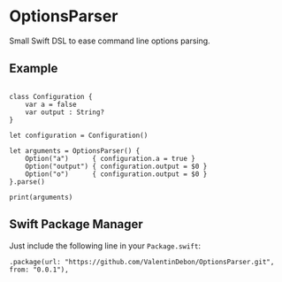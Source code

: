 # OptionsParser

Small Swift DSL to ease command line options parsing.

## Example

```{swift}

class Configuration {
	var a = false
	var output : String?
}

let configuration = Configuration()

let arguments = OptionsParser() {
	Option("a")      { configuration.a = true }
	Option("output") { configuration.output = $0 }
	Option("o")      { configuration.output = $0 }
}.parse()

print(arguments)

```

## Swift Package Manager

Just include the following line in your `Package.swift`:

```{swift}
.package(url: "https://github.com/ValentinDebon/OptionsParser.git", from: "0.0.1"),
```

